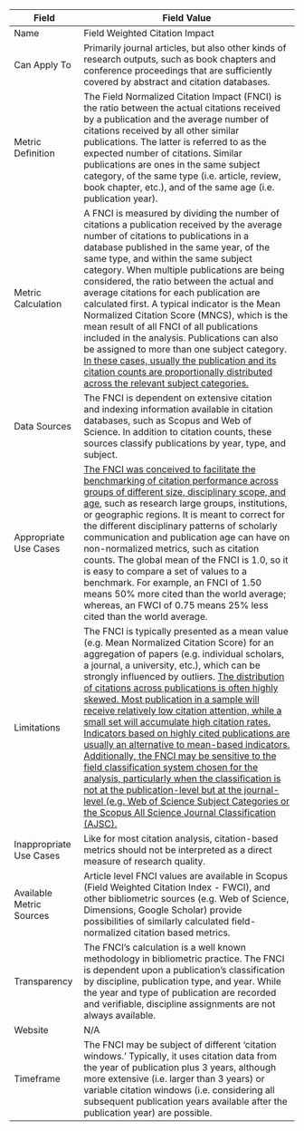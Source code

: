 | Field | Field Value |
|------------------------------|-------------------------------------------------|
| Name | Field Weighted Citation Impact
| Can Apply To | Primarily journal articles, but also other kinds of research outputs, such as book chapters and conference proceedings that are sufficiently covered by abstract and citation databases.  
| Metric Definition | The Field Normalized Citation Impact (FNCI) is the ratio between the actual citations received by a publication and the average number of citations received by all other similar publications. The latter is referred to as the expected number of citations. Similar publications are ones in the same subject category, of the same type (i.e. article, review, book chapter, etc.), and of the same age (i.e. publication year).
| Metric Calculation | A FNCI is measured by dividing the number of citations a publication received by the average number of citations to publications in a database published in the same year, of the same type, and within the same subject category. When multiple publications are being considered, the ratio between the actual and average citations for each publication are calculated first. A typical indicator is the Mean Normalized Citation Score (MNCS), which is the mean result of all FNCI of all publications included in the analysis. Publications can also be assigned to more than one subject category. [In these cases, usually the publication and its citation counts are proportionally distributed across the relevant subject categories.](https://www.elsevier.com/__data/assets/pdf_file/0020/53327/ELSV-13013-Elsevier-Research-Metrics-Book-r5-Web.pdf)
| Data Sources | The FNCI is dependent on extensive citation and indexing information available in citation databases, such as Scopus and Web of Science. In addition to citation counts, these sources classify publications by year, type, and subject.
| Appropriate Use Cases | [The FNCI was conceived to facilitate the benchmarking of citation performance across groups of different size, disciplinary scope, and age](https://arxiv.org/ftp/arxiv/papers/1507/1507.02099.pdf), such as research large groups, institutions, or geographic regions. It is meant to correct for the different disciplinary patterns of scholarly communication and publication age can have on non-normalized metrics, such as citation counts. The global mean of the FNCI is 1.0, so it is easy to compare a set of values to a benchmark. For example, an FNCI of 1.50 means 50% more cited than the world average; whereas, an FWCI of 0.75 means 25% less cited than the world average.
| Limitations | The FNCI is typically presented as a mean value (e.g. Mean Normalized Citation Score) for an aggregation of papers (e.g. individual scholars, a journal, a university, etc.), which can be strongly influenced by outliers. [The distribution of citations across publications is often highly skewed. Most publication in a sample will receive relatively low citation attention, while a small set will accumulate high citation rates. Indicators based on highly cited publications are usually an alternative to mean-based indicators. Additionally, the FNCI may be sensitive to the field classification system chosen for the analysis, particularly when the classification is not at the publication-level but at the journal-level (e.g. Web of Science Subject Categories or the Scopus All Science Journal Classification (AJSC).](https://arxiv.org/ftp/arxiv/papers/1507/1507.02099.pdf)
| Inappropriate Use Cases | Like for most citation analysis, citation-based metrics should not be interpreted as a direct measure of research quality.
| Available Metric Sources | Article level FNCI values are available in Scopus (Field Weighted Citation Index - FWCI), and other bibliometric sources (e.g. Web of Science, Dimensions, Google Scholar) provide possibilities of similarly calculated field-normalized citation based metrics.
| Transparency | The FNCI’s calculation is a well known methodology in bibliometric practice. The FNCI is dependent upon a publication’s classification by discipline, publication type, and year. While the year and type of publication are recorded and verifiable, discipline assignments are not always available. 
| Website | N/A
| Timeframe | The FNCI may be subject of different ‘citation windows.’ Typically, it uses citation data from the year of publication plus 3 years, although more extensive (i.e. larger than 3 years) or variable citation windows (i.e. considering all subsequent publication years available after the publication year) are possible.
